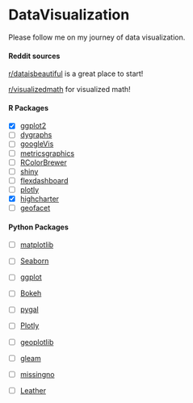 # DataVisualization

Please follow me on my journey of data visualization.

#### Reddit sources 
[r/dataisbeautiful](https://www.reddit.com/r/dataisbeautiful/) is a great place to start! 

[r/visualizedmath](https://www.reddit.com/r/visualizedmath/) for visualized math! 

#### R Packages 

- [x] [ggplot2](https://cran.r-project.org/web/packages/ggplot2/ggplot2.pdf)
- [ ] [dygraphs](https://rstudio.github.io/dygraphs/index.html)
- [ ] [googleVis](https://github.com/mages/googleVis)
- [ ] [metricsgraphics](http://hrbrmstr.github.io/metricsgraphics/)
- [ ] [RColorBrewer](https://cran.r-project.org/web/packages/RColorBrewer/index.html)
- [ ] [shiny](http://shiny.rstudio.com/)
- [ ] [flexdashboard](https://rmarkdown.rstudio.com/flexdashboard/)
- [ ] [plotly](https://plot.ly/r/)
- [x] [highcharter](http://jkunst.com/highcharter/)
- [ ] [geofacet](https://github.com/hafen/geofacet)

#### Python Packages 

- [ ] [matplotlib](https://community.modeanalytics.com/python/libraries/matplotlib/)
- [ ] [Seaborn](https://community.modeanalytics.com/python/libraries/seaborn/)
- [ ] [ggplot](http://ggplot2.org/)
- [ ] [Bokeh](https://bokeh.pydata.org/en/latest/)
- [ ] [pygal](http://www.pygal.org/en/latest/index.html)
- [ ] [Plotly](https://plot.ly/python/)
- [ ] [geoplotlib](https://github.com/andrea-cuttone/geoplotlib)
- [ ] [gleam](https://github.com/dgrtwo/gleam)
- [ ] [missingno](https://github.com/ResidentMario/missingno)
- [ ] [Leather](http://leather.readthedocs.io/en/latest/index.html)

